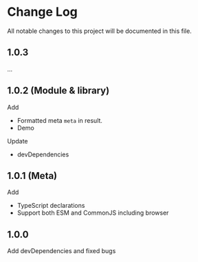 # Change Log

All notable changes to this project will be documented in this file.

## 1.0.3

...

## 1.0.2 (Module & library)

Add

- Formatted meta `meta` in result.
- Demo

Update

- devDependencies

## 1.0.1 (Meta)

Add

- TypeScript declarations
- Support both ESM and CommonJS including browser

## 1.0.0

Add devDependencies and fixed bugs
